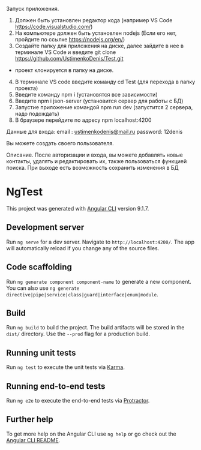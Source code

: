 Запуск приложения.
1. Должен быть установлен редактор кода (например VS Code https://code.visualstudio.com/)
2. На компьютере должен быть установлен nodejs (Если его нет, пройдите по ссылке https://nodejs.org/en/)
3. Создайте папку для приложения на диске, далее зайдите в нее в терминале VS Code и введите 
    git clone https://github.com/UstimenkoDenis/Test.git   
  - проект клонируется в папку на диске.
4. В терминале VS code введите команду cd Test  (для перехода в папку проекта)
5. Введите команду npm i  (установятся все зависимости)
6. Введите npm i json-server (установится сервер для работы с БД)
7. Запустие приложение командой npm run dev  (запустится 2 сервера, надо подождать)
8. В браузере перейдите по адресу npm localhost:4200


Данные для входа:
           email : ustimenkodenis@mail.ru
           password: 12denis

Вы можете создать своего пользователя.

Описание.
  После авторизации и входа, вы можете добавлять новые контакты, удалять и редактировать их,
  также пользоваться функцией поиска.
  При выходе есть возможность сохранить изменения в БД












# NgTest

This project was generated with [Angular CLI](https://github.com/angular/angular-cli) version 9.1.7.

## Development server

Run `ng serve` for a dev server. Navigate to `http://localhost:4200/`. The app will automatically reload if you change any of the source files.

## Code scaffolding

Run `ng generate component component-name` to generate a new component. You can also use `ng generate directive|pipe|service|class|guard|interface|enum|module`.

## Build

Run `ng build` to build the project. The build artifacts will be stored in the `dist/` directory. Use the `--prod` flag for a production build.

## Running unit tests

Run `ng test` to execute the unit tests via [Karma](https://karma-runner.github.io).

## Running end-to-end tests

Run `ng e2e` to execute the end-to-end tests via [Protractor](http://www.protractortest.org/).

## Further help

To get more help on the Angular CLI use `ng help` or go check out the [Angular CLI README](https://github.com/angular/angular-cli/blob/master/README.md).
